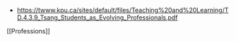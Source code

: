   - https://twww.kpu.ca/sites/default/files/Teaching%20and%20Learning/TD.4.3.9_Tsang_Students_as_Evolving_Professionals.pdf

[[Professions]]